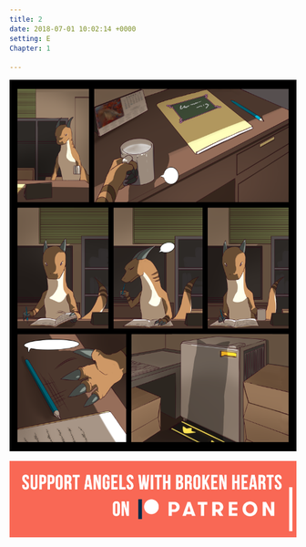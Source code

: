 ```yaml
---
title: 2
date: 2018-07-01 10:02:14 +0000
setting: E
Chapter: 1

---
```

![Comic 2](/img/comics/2.png)<br>

[![](/uploads/patreon-banner.jpg)](http://patreon.com/mbsaunders)